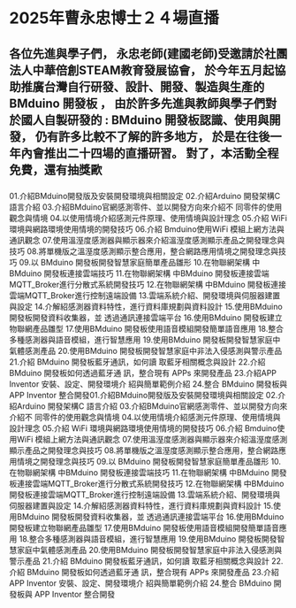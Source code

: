 # 2025年曹永忠博士２４場直播

### 

各位先進與學子們，
永忠老師(建國老師)受邀請於社團法人中華倍創STEAM教育發展協會，
於今年五月起協助推廣台灣自行研發、設計、開發、製造與生產的BMduino 開發板  ，
由於許多先進與教師與學子們對於國人自製研發的 : BMduino 開發板認識、使用與開發，
仍有許多比較不了解的許多地方，
於是在往後一年內會推出二十四場的直播研習。
對了，本活動全程免費，還有抽獎歐
--------------------------------

##### 

01.介紹BMduino開發版及安裝開發環境與相關設定
02.介紹Arduino 開發架構C 語言介紹
03.介紹BMduino官網感測零件、並以開發方向來介紹不 同零件的使用觀念與情境
04.以使用情境介紹感測元件原理、使用情境與設計理念
05.介紹 WiFi 環境與網路環境使用情境的開發技巧
06.介紹 Bmduino使用WiFi 模組上網方法與通訊觀念
07.使用溫溼度感測器與顯示器來介紹溫溼度感測顯示產品之開發理念與技巧
08.將單機版之溫溼度感測顯示整合應用，整合網路應用情境之開發理念與技巧
09.以 BMduino 開發板開發智慧家庭簡單產品雛形
10.在物聯網架構 中BMduino 開發板連接雲端技巧
11.在物聯網架構 中BMduino 開發板連接雲端MQTT_Broker進行分散式系統開發技巧
12.在物聯網架構 中BMduino 開發板連接雲端MQTT_Broker進行控制遠端設備
13.雲端系統介紹、開發環境與伺服器建置與設定
14.介解紹感測器資料特性，進行資料庫規劃與資料設計
15.使用BMduino 開發板開發資料收集器，並 透過通訊連接雲端平台
16.使用BMduino 開發板建立物聯網產品雛型
17.使用BMduino 開發板使用語音模組開發簡單語音應用
18.整合多種感測器與語音模組，進行智慧應用
19.使用BMduino 開發板開發智慧家庭中氣體感測產品
20.使用BMduino 開發板開發智慧家庭中非法入侵感測與警示產品
21.介紹 BMduino 開發板藍牙通訊，如何讀 取藍牙相關概念與設計
22.介紹 BMduino 開發板如何透過藍牙通 訊，整合現有 APPs 來開發產品
23.介紹APP Inventor 安裝、設定、開發環境介 紹與簡單範例介紹
24.整合 BMduino 開發板與 APP Inventor 整合開發01.介紹BMduino開發版及安裝開發環境與相關設定
02.介紹Arduino 開發架構C 語言介紹
03.介紹BMduino官網感測零件、並以開發方向來介紹不 同零件的使用觀念與情境
04.以使用情境介紹感測元件原理、使用情境與設計理念
05.介紹 WiFi 環境與網路環境使用情境的開發技巧
06.介紹 Bmduino使用WiFi 模組上網方法與通訊觀念
07.使用溫溼度感測器與顯示器來介紹溫溼度感測顯示產品之開發理念與技巧
08.將單機版之溫溼度感測顯示整合應用，整合網路應用情境之開發理念與技巧
09.以 BMduino 開發板開發智慧家庭簡單產品雛形
10.在物聯網架構 中BMduino 開發板連接雲端技巧
11.在物聯網架構 中BMduino 開發板連接雲端MQTT_Broker進行分散式系統開發技巧
12.在物聯網架構 中BMduino 開發板連接雲端MQTT_Broker進行控制遠端設備
13.雲端系統介紹、開發環境與伺服器建置與設定
14.介解紹感測器資料特性，進行資料庫規劃與資料設計
15.使用BMduino 開發板開發資料收集器，並 透過通訊連接雲端平台
16.使用BMduino 開發板建立物聯網產品雛型
17.使用BMduino 開發板使用語音模組開發簡單語音應用
18.整合多種感測器與語音模組，進行智慧應用
19.使用BMduino 開發板開發智慧家庭中氣體感測產品
20.使用BMduino 開發板開發智慧家庭中非法入侵感測與警示產品
21.介紹 BMduino 開發板藍牙通訊，如何讀 取藍牙相關概念與設計
22.介紹 BMduino 開發板如何透過藍牙通 訊，整合現有 APPs 來開發產品
23.介紹APP Inventor 安裝、設定、開發環境介 紹與簡單範例介紹
24.整合 BMduino 開發板與 APP Inventor 整合開發
